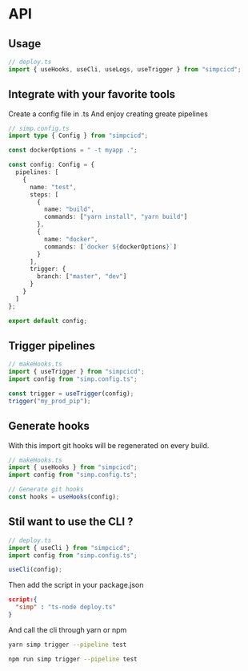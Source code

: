 # API

## Usage

```ts
// deploy.ts
import { useHooks, useCli, useLogs, useTrigger } from "simpcicd";
```

## Integrate with your favorite tools

Create a config file in .ts
And enjoy creating greate pipelines

```ts
// simp.config.ts
import type { Config } from "simpcicd";

const dockerOptions = " -t myapp .";

const config: Config = {
  pipelines: [
    {
      name: "test",
      steps: [
        {
          name: "build",
          commands: ["yarn install", "yarn build"]
        },
        {
          name: "docker",
          commands: [`docker ${dockerOptions}`]
        }
      ],
      trigger: {
        branch: ["master", "dev"]
      }
    }
  ]
};

export default config;
```

## Trigger pipelines

```ts
// makeHooks.ts
import { useTrigger } from "simpcicd";
import config from "simp.config.ts";

const trigger = useTrigger(config);
trigger("my_prod_pip");
```

## Generate hooks

With this import git hooks will be regenerated on every build.

```ts
// makeHooks.ts
import { useHooks } from "simpcicd";
import config from "simp.config.ts";

// Generate git hooks
const hooks = useHooks(config);
```

## Stil want to use the CLI ?

```ts
// deploy.ts
import { useCli } from "simpcicd";
import config from "simp.config.ts";

useCli(config);
```

Then add the script in your package.json

```json
script:{
  "simp" : "ts-node deploy.ts"
}
```

And call the cli through yarn or npm

```bash
yarn simp trigger --pipeline test
```

```bash
npm run simp trigger --pipeline test
```
